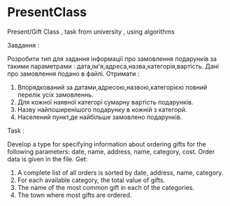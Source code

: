# PresentClass
Present/Gift Class , task from university , using algorithms 

Завдання : 

Розробити тип для задання інформації про замовлення подарунків за такими параметрами : 
дата,ім'я,адреса,назва,категорія,вартість.
Дані про замовлення подано в файлі. Отримати : 
1. Впорядкований за датами,адресою,назвою,категорією повний перелік усіх замовленнь.
2. Для кожної наявної категорї сумарну вартість подарунків.
3. Назву найпоширенішого подарунку в кожній з категорй.
4. Населений пункт,де найбільше замовлено подарунків.

Task :

Develop a type for specifying information about ordering gifts for the following parameters:
date, name, address, name, category, cost.
Order data is given in the file. Get:
1. A complete list of all orders is sorted by date, address, name, category.
2. For each available category, the total value of gifts.
3. The name of the most common gift in each of the categories.
4. The town where most gifts are ordered.
